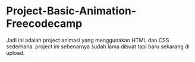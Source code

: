 # Project-Basic-Animation-Freecodecamp
Jadi ini adalah project animasi yang menggunakan HTML dan CSS sederhana. project ini sebenarnya sudah lama dibuat tapi baru sekarang di upload.
